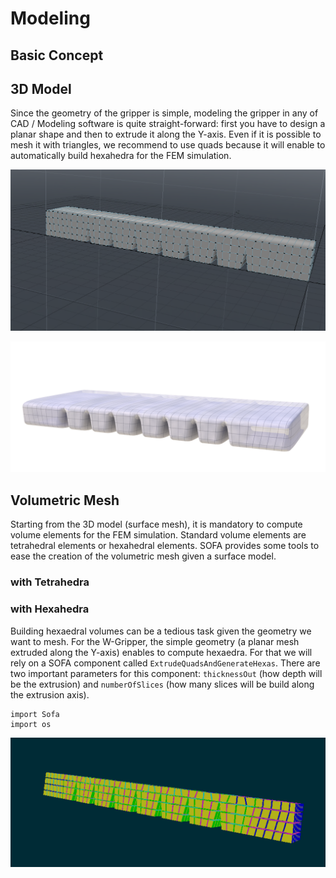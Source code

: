 # Modeling

## Basic Concept

## 3D Model

Since the geometry of the gripper is simple, modeling the gripper in any of CAD / Modeling software is quite straight-forward: first you have to design a planar shape and then to extrude it along the Y-axis. Even if it is possible to mesh it with triangles, we recommend to use quads because it will enable to automatically build hexahedra for the FEM simulation.

![Surface Mesh](../images/WGripper_Surface_Mesh.png)

![Surface Mesh with Quads](../images/WGripper_Surface_Mesh_Rendered.png)

## Volumetric Mesh 

Starting from the 3D model (surface mesh), it is mandatory to compute volume elements for the FEM simulation. Standard volume elements are tetrahedral elements or hexahedral elements. SOFA provides some tools to ease the creation of the volumetric mesh given a surface model.

### with Tetrahedra

### with Hexahedra

Building hexaedral volumes can be a tedious task given the geometry we want to mesh. For the W-Gripper, the simple geometry (a planar mesh extruded along the Y-axis) enables to compute hexaedra. For that we will rely on a SOFA component called `ExtrudeQuadsAndGenerateHexas`. There are two important parameters for this component: `thicknessOut` (how depth will be the extrusion) and `numberOfSlices` (how many slices will be build along the extrusion axis).

~~~
import Sofa
import os
~~~

![Hexahedral Mesh](../images/WGripper_Volume_Mesh_hexa.png)
